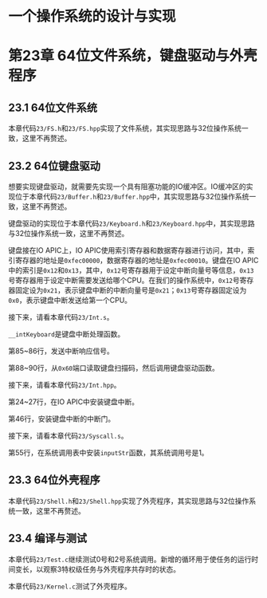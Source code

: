 # 一个操作系统的设计与实现

# 第23章 64位文件系统，键盘驱动与外壳程序

## 23.1 64位文件系统

本章代码`23/FS.h`和`23/FS.hpp`实现了文件系统，其实现思路与32位操作系统一致，这里不再赘述。

## 23.2 64位键盘驱动

想要实现键盘驱动，就需要先实现一个具有阻塞功能的IO缓冲区。IO缓冲区的实现位于本章代码`23/Buffer.h`和`23/Buffer.hpp`中，其实现思路与32位操作系统一致，这里不再赘述。

键盘驱动的实现位于本章代码`23/Keyboard.h`和`23/Keyboard.hpp`中，其实现思路与32位操作系统一致，这里不再赘述。

键盘接在IO APIC上，IO APIC使用索引寄存器和数据寄存器进行访问，其中，索引寄存器的地址是`0xfec00000`，数据寄存器的地址是`0xfec00010`。键盘在IO APIC中的索引是`0x12`和`0x13`，其中，`0x12`号寄存器用于设定中断向量号等信息，`0x13`号寄存器用于设定中断需要发送给哪个CPU。在我们的操作系统中，`0x12`号寄存器固定设为`0x21`，表示键盘中断的中断向量号是`0x21`；`0x13`号寄存器固定设为`0x0`，表示键盘中断发送给第一个CPU。

接下来，请看本章代码`23/Int.s`。

`__intKeyboard`是键盘中断处理函数。

第85\~86行，发送中断响应信号。

第88\~90行，从`0x60`端口读取键盘扫描码，然后调用键盘驱动函数。

接下来，请看本章代码`23/Int.hpp`。

第24\~27行，在IO APIC中安装键盘中断。

第46行，安装键盘中断的中断门。

接下来，请看本章代码`23/Syscall.s`。

第55行，在系统调用表中安装`inputStr`函数，其系统调用号是1。

## 23.3 64位外壳程序

本章代码`23/Shell.h`和`23/Shell.hpp`实现了外壳程序，其实现思路与32位操作系统一致，这里不再赘述。

## 23.4 编译与测试

本章代码`23/Test.c`继续测试0号和2号系统调用。新增的循环用于使任务的运行时间变长，以观察3特权级任务与外壳程序共存时的状态。

本章代码`23/Kernel.c`测试了外壳程序。

